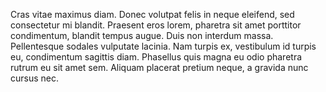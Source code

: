 Cras vitae maximus diam. Donec volutpat felis in neque eleifend, sed consectetur mi blandit. Praesent eros lorem, pharetra sit amet porttitor condimentum, blandit tempus augue. Duis non interdum massa. Pellentesque sodales vulputate lacinia. Nam turpis ex, vestibulum id turpis eu, condimentum sagittis diam. Phasellus quis magna eu odio pharetra rutrum eu sit amet sem. Aliquam placerat pretium neque, a gravida nunc cursus nec.